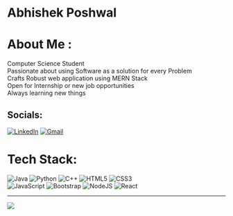 #  Abhishek Poshwal
#  About Me :
 Computer Science Student<br>  Passionate about using Software as a solution for every Problem<br>  Crafts Robust web application using MERN Stack<br>  Open for Internship or new job opportunities <br>  Always learning new things


##  Socials:
[![LinkedIn](https://img.shields.io/badge/LinkedIn-%230077B5.svg?logo=linkedin&logoColor=white)](https://linkedin.com/in/abhishek-poshwal) [![Gmail](https://img.shields.io/badge/Gmail-%23D14836.svg?logo=gmail&logoColor=white)](mailto:abhishek.poshwal987@gmail.com)


#  Tech Stack:
![Java](https://img.shields.io/badge/java-%23ED8B00.svg?style=for-the-badge&logo=openjdk&logoColor=white)
![Python](https://img.shields.io/badge/python-3670A0?style=for-the-badge&logo=python&logoColor=ffdd54)
![C++](https://img.shields.io/badge/c++-%2300599C.svg?style=for-the-badge&logo=c%2B%2B&logoColor=white) 
![HTML5](https://img.shields.io/badge/html5-%23E34F26.svg?style=for-the-badge&logo=html5&logoColor=white) 
![CSS3](https://img.shields.io/badge/css3-%231572B6.svg?style=for-the-badge&logo=css3&logoColor=white)  
![JavaScript](https://img.shields.io/badge/javascript-%23323330.svg?style=for-the-badge&logo=javascript&logoColor=%23F7DF1E) 
![Bootstrap](https://img.shields.io/badge/bootstrap-%238511FA.svg?style=for-the-badge&logo=bootstrap&logoColor=white) 
![NodeJS](https://img.shields.io/badge/node.js-6DA55F?style=for-the-badge&logo=node.js&logoColor=white) 
![React](https://img.shields.io/badge/react-%2320232a.svg?style=for-the-badge&logo=react&logoColor=%2361DAFB)




---
[![](https://visitcount.itsvg.in/api?id=abhishekposhwal&icon=0&color=0)](https://visitcount.itsvg.in)

<!-- Proudly created with GPRM ( https://gprm.itsvg.in ) -->
